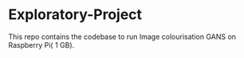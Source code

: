 # Exploratory-Project
This repo contains the codebase to run Image colourisation GANS on Raspberry Pi( 1 GB).

